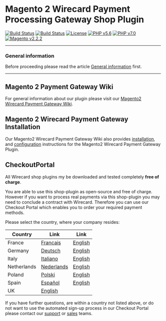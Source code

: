 # Magento 2 Wirecard Payment Processing Gateway Shop Plugin
[![Build Status](https://travis-ci.org/wirecard/magento2-ee.svg?branch=master)](https://travis-ci.org/wirecard/magento2-ee)
[![Build Status](https://saucelabs.com/buildstatus/wirecard-magento2ee-bot)](https://saucelabs.com/open_sauce/user/wirecard-magento2ee-bot)
[![License](https://img.shields.io/badge/license-GPLv3-blue.svg)](https://raw.githubusercontent.com/wirecard/magento2-ee/master/LICENSE)
[![PHP v5.6](https://img.shields.io/badge/php-v5.6-yellow.svg)](http://www.php.net)
[![PHP v7.0](https://img.shields.io/badge/php-v7.0-yellow.svg)](http://www.php.net)
[![Magento v2.2.2](https://img.shields.io/badge/magento-v2.2.2-green.svg)](https://magento.com/)

***
### General information 
Before proceeding please read the article [General information](https://github.com/wirecard/magento2-ee/wiki/Wirecard-Shop-Plugins-General-Information) first.

***

## Magento 2 Payment Gateway Wiki

For general information about our plugin please visit our [Magento2 Wirecard Payment Gateway Wiki](https://github.com/wirecard/magento2-ee/wiki). 

## Magento 2 Wirecard Payment Gateway Installation

Our Magento2 Wirecard Payment Gateway Wiki also provides [installation](https://github.com/wirecard/magento2-ee/wiki/Installation),  and [configuration](https://github.com/wirecard/magento2-ee/wiki/Configuration) instructions for the Magento2 Wirecard Payment Gateway Plugin.

## CheckoutPortal
All Wirecard shop plugins my be downloaded and tested completely **free of charge**. 

You are able to use this shop-plugin as open-source and free of charge. However if you want to process real payments via this shop-plugin you may need to conclude a contract with Wirecard. Therefore you can use our Checkout Portal which enables you to order your required payment methods.
 
Please select the country, where your company resides:

|Country|Link|Link|
|-------|----|----|
|France|[Français](https://dashboard.checkoutportal.com/fr_FR/signup/?reseller_id=sadfrrqaasdv&package_id=magentodeesitfr&merchant_country=FRA&merchant_mcc=5964)|[English](https://dashboard.checkoutportal.com/en_GB/signup/?reseller_id=sadfrrqaasdv&package_id=magentodeesitfr&merchant_country=FRA&merchant_mcc=5964)|
|Germany|[Deutsch](https://dashboard.checkoutportal.com/de_DE/signup/?reseller_id=sadfrrqaasdv&package_id=magentodeesitfr&merchant_country=DEU&merchant_mcc=5964)|[English](https://dashboard.checkoutportal.com/en_GB/signup/?reseller_id=sadfrrqaasdv&package_id=magentodeesitfr&merchant_country=DEU&merchant_mcc=5964)|
|Italy|[Italiano](https://dashboard.checkoutportal.com/it_IT/signup/?reseller_id=sadfrrqaasdv&package_id=magentodeesitfr&merchant_country=ITA&merchant_mcc=5964)|[English](https://dashboard.checkoutportal.com/en_GB/signup/?reseller_id=sadfrrqaasdv&package_id=magentodeesitfr&merchant_country=ITA&merchant_mcc=5964)|
|Netherlands|[Nederlands](https://dashboard.checkoutportal.com/nl_NL/signup/?reseller_id=sadfrrqaasdv&package_id=MagentoNL&merchant_country=NLD&merchant_mcc=5964)|[English](https://dashboard.checkoutportal.com/en_GB/signup/?reseller_id=sadfrrqaasdv&package_id=MagentoNL&merchant_country=NLD&merchant_mcc=5964)|
|Poland|[Polski](https://dashboard.checkoutportal.com/pl_PL/signup/?reseller_id=sadfrrqaasdv&package_id=magentopl&merchant_country=POL&merchant_mcc=5964)|[English](https://dashboard.checkoutportal.com/en_GB/signup/?reseller_id=sadfrrqaasdv&package_id=magentopl&merchant_country=POL&merchant_mcc=5964)|
|Spain|[Español](https://dashboard.checkoutportal.com/es_ES/signup/?reseller_id=sadfrrqaasdv&package_id=magentodeesitfr&merchant_country=ESP&merchant_mcc=5964)|[English](https://dashboard.checkoutportal.com/en_GB/signup/?reseller_id=sadfrrqaasdv&package_id=magentodeesitfr&merchant_country=ESP&merchant_mcc=5964)|
|UK|[English](https://dashboard.checkoutportal.com/en_GB/signup/?reseller_id=sadfrrqaasdv&package_id=magentogb&merchant_country=GBR&merchant_mcc=5964)||


If you have further questions, are within a country not listed above, or do not want to use the automated sign-up process in our Checkout Portal please contact our [support](https://github.com/wirecard/magento2-ee/wiki/Contact-Information) or [sales](https://github.com/wirecard/magento2-ee/wiki/Contact-Information) teams.
